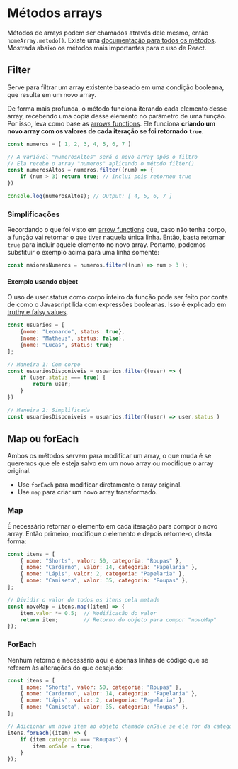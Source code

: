 # Métodos arrays

Métodos de arrays podem ser chamados através dele mesmo, então `nomeArray.metodo()`. Existe uma [documentação para todos os métodos](https://developer.mozilla.org/en-US/docs/Web/JavaScript/Reference/Global_Objects/Array/at). Mostrada abaixo os métodos mais importantes para o uso de React.

## Filter

Serve para filtrar um array existente baseado em uma condição booleana, que resulta em um novo array.

De forma mais profunda, o método funciona iterando cada elemento desse array, recebendo uma cópia desse elemento no parâmetro de uma função. Por isso, leva como base as [arrows functions](arrow-function.md). Ele funciona **criando um novo array com os valores de cada iteração se foi retornado `true`**.

```javascript
const numeros = [ 1, 2, 3, 4, 5, 6, 7 ]

// A variável "numerosAltos" será o novo array após o filtro
// Ela recebe o array "numeros" aplicando o método filter()
const numerosAltos = numeros.filter((num) => {
    if (num > 3) return true; // Inclui pois retornou true
})

console.log(numerosAltos); // Output: [ 4, 5, 6, 7 ]
```

### Simplificações

Recordando o que foi visto em [arrow functions](arrow-function.md) que, caso não tenha corpo, a função vai retornar o que tiver naquela única linha. Então, basta retornar `true` para incluir aquele elemento no novo array. Portanto, podemos substituir o exemplo acima para uma linha somente:

```javascript
const maioresNumeros = numeros.filter((num) => num > 3 );
```

#### Exemplo usando object

O uso de user.status como corpo inteiro da função pode ser feito por conta de como o Javascript lida com expressões booleanas. Isso é explicado em [truthy e falsy values](truthy-e-falsy-values.md).

```javascript
const usuarios = [
    {nome: "Leonardo", status: true},
    {nome: "Matheus", status: false},
    {nome: "Lucas", status: true}
];

// Maneira 1: Com corpo
const usuariosDisponiveis = usuarios.filter((user) => {
    if (user.status === true) {
        return user;
    }
})

// Maneira 2: Simplificada
const usuariosDisponiveis = usuarios.filter((user) => user.status )
```

## Map ou forEach

Ambos os métodos servem para modificar um array, o que muda é se queremos que ele esteja salvo em um novo array ou modifique o array original.

* Use `forEach` para modificar diretamente o array original.
* Use `map` para criar um novo array transformado.

### Map

É necessário retornar o elemento em cada iteração para compor o novo array. Então primeiro, modifique o elemento e depois retorne-o, desta forma:

```javascript
const itens = [
    { nome: "Shorts", valor: 50, categoria: "Roupas" },
    { nome: "Carderno", valor: 14, categoria: "Papelaria" },
    { nome: "Lápis", valor: 2, categoria: "Papelaria" },
    { nome: "Camiseta", valor: 35, categoria: "Roupas" },
];

// Dividir o valor de todos os itens pela metade
const novoMap = itens.map((item) => {
    item.valor *= 0.5;  // Modificação do valor
    return item;        // Retorno do objeto para compor "novoMap"
});
```

### ForEach

Nenhum retorno é necessário aqui e apenas linhas de código que se referem às alterações do que desejado:

```javascript
const itens = [
    { nome: "Shorts", valor: 50, categoria: "Roupas" },
    { nome: "Carderno", valor: 14, categoria: "Papelaria" },
    { nome: "Lápis", valor: 2, categoria: "Papelaria" },
    { nome: "Camiseta", valor: 35, categoria: "Roupas" },
];

// Adicionar um novo item ao objeto chamado onSale se ele for da categoria "Roupas"
itens.forEach((item) => {
    if (item.categoria === "Roupas") {
        item.onSale = true;
    }
});
```
